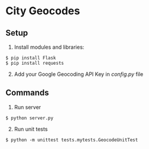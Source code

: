 # City Geocodes

## Setup
1. Install modules and libraries: 
```
$ pip install Flask
$ pip install requests
```
2. Add your Google Geocoding API Key in *config.py* file

## Commands
1. Run server
```
$ python server.py
```
2. Run unit tests
```
$ python -m unittest tests.mytests.GeocodeUnitTest
```
